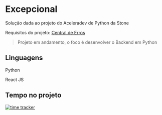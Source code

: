 # Excepcional

Solução dada ao projeto do Aceleradev de Python da Stone

Requisitos do projeto: [Central de Erros](central-erros.md)

> Projeto em andamento, o foco é desenvolver o Backend em Python

## Linguagens

Python

React JS

## Tempo no projeto

[![time tracker](https://wakatime.com/badge/github/melissatvs/excepcional.svg)](https://wakatime.com/badge/github/melissatvs/excepcional)
